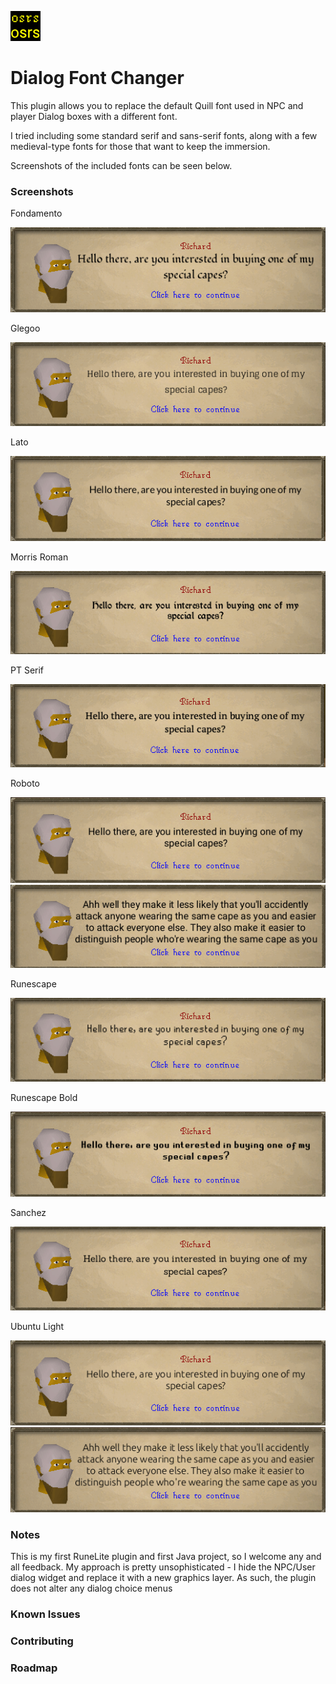 ![Dialog Font Changer](./icon.png)
# Dialog Font Changer

This plugin allows you to replace the default Quill font used in NPC and player Dialog boxes with a different font.

I tried including some standard serif and sans-serif fonts, along with a few medieval-type fonts for those that want to keep the immersion. 

Screenshots of the included fonts can be seen below.

### Screenshots

Fondamento

![Fondamento](./assets/Fondamento.png)

Glegoo

![Glegoo](./assets/Glegoo.png)

Lato

![Lato](./assets/Lato.png)

Morris Roman

![Morris Roman](./assets/Morris-Roman.png)

PT Serif

![PT Serif](./assets/PT-Serif.png)

Roboto

![Roboto](./assets/Roboto.png)
![Roboto2](./assets/Roboto2.png)

Runescape

![Runescape](./assets/Runescape.png)

Runescape Bold

![Runescape Bold](./assets/Runescape-Bold.png)

Sanchez

![Sanchez](./assets/Sanchez.png)

Ubuntu Light

![Ubuntu Light](./assets/Ubuntu-Light.png)
![Ubuntu Light2](./assets/Ubuntu-Light2.png)


### Notes

This is my first RuneLite plugin and first Java project, so I welcome any and all feedback. My approach is pretty unsophisticated - I hide the NPC/User dialog widget and replace it with a new graphics layer. As such, the plugin does not alter any dialog choice menus

### Known Issues

### Contributing

### Roadmap